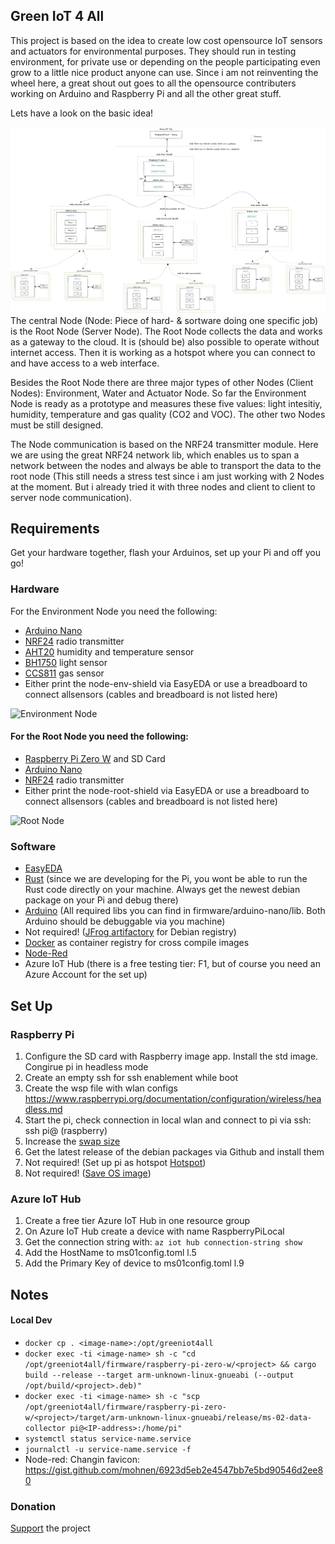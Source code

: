 ## Green IoT 4 All
This project is based on the idea to create low cost opensource IoT sensors and actuators for environmental purposes. They should run in testing environment, for private use or depending on the people participating even grow to a little nice product anyone can use. Since i am not reinventing the wheel here, a great shout out goes to all the opensource contributers working on Arduino and Raspberry Pi and all the other great stuff.

Lets have a look on the basic idea! 

![Architecture Set Up](assets/architecture-setup.png)
The central Node (Node: Piece of hard- & sortware doing one specific job) is the Root Node (Server Node). The Root Node collects the data and works as a gateway to the cloud. It is (should be) also possible to operate without internet access. Then it is working as a hotspot where you can connect to and have access to a web interface.

Besides the Root Node there are three major types of other Nodes (Client Nodes): Environment, Water and Actuator Node. So far the Environment Node is ready as a prototype and measures these five values: light intesitiy, humidity, temperature and gas quality (CO2 and VOC). The other two Nodes must be still designed. 

The Node communication is based on the NRF24 transmitter module. Here we are using the great NRF24 network lib, which enables us to span a network between the nodes and always be able to transport the data to the root node (This still needs a stress test since i am just working with 2 Nodes at the moment. But i already tried it with three nodes and client to client to server node communication).
## Requirements

Get your hardware together, flash your Arduinos, set up your Pi and off you go! 

### Hardware

For the Environment Node you need the following:
- [Arduino Nano](https://www.amazon.de/AZDelivery-Atmega328-gratis-Arduino-kompatibel/dp/B078SBBST6/ref=sr_1_3?__mk_de_DE=ÅMÅŽÕÑ&dchild=1&keywords=Arduino+nano&qid=1616487341&sr=8-3)
- [NRF24](https://www.amazon.de/AZDelivery-NRF24L01-Wireless-Arduino-Raspberry/dp/B06XJN417D/ref=sr_1_1_sspa?__mk_de_DE=ÅMÅŽÕÑ&crid=3CWF8YKB82U61&keywords=NRF24&qid=1647773505&sprefix=nrf24%2Caps%2C81&sr=8-1-spons&psc=1&smid=A1X7QLRQH87QA3&spLa=ZW5jcnlwdGVkUXVhbGlmaWVyPUExOU9QRDBBRDZXVUtNJmVuY3J5cHRlZElkPUEwODY3ODMzTUgyT1ZTRzRMQThMJmVuY3J5cHRlZEFkSWQ9QTAxMTYzOThETks5TU9DWjAzRVYmd2lkZ2V0TmFtZT1zcF9hdGYmYWN0aW9uPWNsaWNrUmVkaXJlY3QmZG9Ob3RMb2dDbGljaz10cnVl) radio transmitter
- [AHT20](https://www.digikey.de/de/products/detail/adafruit-industries-llc/4566/12396895?utm_adgroup=Evaluation%20Boards%20-%20Expansion%20Boards%2C%20Daughter%20Cards&utm_source=google&utm_medium=cpc&utm_campaign=Shopping_Product_Development%20Boards%2C%20Kits%2C%20Programmers_Returning&utm_term=&productid=12396895&gclid=CjwKCAjwoduRBhA4EiwACL5RPz9I1AyRmXYULpqFdMFsBt8JcVPtelJ8Xrqdz0pHjbfnsiqXQkHLThoC2Z4QAvD_BwE) humidity and temperature sensor
- [BH1750](https://www.amazon.de/AZDelivery-GY-302-Helligkeitsensor-Arduino-Raspberry/dp/B07TKWNGZ4/ref=sr_1_3?__mk_de_DE=ÅMÅŽÕÑ&crid=16VWDXFS7YZ96&keywords=bh+1750&qid=1647773715&sprefix=bh1750%2Caps%2C225&sr=8-3) light sensor
- [CCS811](https://www.amazon.de/Vaorwne-CJMCU-811-Qualit？T-Numerische-Sensoren/dp/B08BWL1L97/ref=sr_1_7?__mk_de_DE=ÅMÅŽÕÑ&crid=13BAZN0XHD0O5&keywords=CCS811&qid=1647773748&sprefix=ccs811%2Caps%2C73&sr=8-7) gas sensor
- Either print the node-env-shield via EasyEDA or use a breadboard to connect allsensors (cables and breadboard is not listed here)

![Environment Node](assets/env-node.png)

#### For the Root Node you need the following:
- [Raspberry Pi Zero W](https://www.reichelt.de/de/de/raspberry-pi-zero-2-w-4x-1-ghz-512-mb-ram-wlan-bt-rasp-pi-zero2-w-p313902.html?PROVID=2788&gclid=CjwKCAjwiuuRBhBvEiwAFXKaNLF7tvI48TUThVGy3qs2dCKXeFIVZCKTx82qTqWBBAUfXMqyGoIoPBoCbLwQAvD_BwE&&r=1) and SD Card
- [Arduino Nano](https://www.amazon.de/AZDelivery-Atmega328-gratis-Arduino-kompatibel/dp/B078SBBST6/ref=sr_1_3?__mk_de_DE=ÅMÅŽÕÑ&dchild=1&keywords=Arduino+nano&qid=1616487341&sr=8-3)
- [NRF24](https://www.amazon.de/AZDelivery-NRF24L01-Wireless-Arduino-Raspberry/dp/B06XJN417D/ref=sr_1_1_sspa?__mk_de_DE=ÅMÅŽÕÑ&crid=3CWF8YKB82U61&keywords=NRF24&qid=1647773505&sprefix=nrf24%2Caps%2C81&sr=8-1-spons&psc=1&smid=A1X7QLRQH87QA3&spLa=ZW5jcnlwdGVkUXVhbGlmaWVyPUExOU9QRDBBRDZXVUtNJmVuY3J5cHRlZElkPUEwODY3ODMzTUgyT1ZTRzRMQThMJmVuY3J5cHRlZEFkSWQ9QTAxMTYzOThETks5TU9DWjAzRVYmd2lkZ2V0TmFtZT1zcF9hdGYmYWN0aW9uPWNsaWNrUmVkaXJlY3QmZG9Ob3RMb2dDbGljaz10cnVl) radio transmitter
- Either print the node-root-shield via EasyEDA or use a breadboard to connect allsensors (cables and breadboard is not listed here)

![Root Node](assets/root-node.png)

### Software
- [EasyEDA](https://easyeda.com)
- [Rust](https://www.rust-lang.org/tools/install) (since we are developing for the Pi, you wont be able to run the Rust code directly on your machine. Always get the newest debian package on your Pi and debug there)
- [Arduino](https://www.arduino.cc/en/software) (All required libs you can find in firmware/arduino-nano/lib. Both Arduino should be debuggable via you machine)
- Not required! ([JFrog artifactory](https://greeniot4all.jfrog.io/ui/packages) for Debian registry)
- [Docker](https://hub.docker.com/r/fabianbruenger/greeniot4all) as container registry for cross compile images
- [Node-Red](https://nodered.org/docs/getting-started/)
- Azure IoT Hub (there is a free testing tier: F1, but of course you need an Azure Account for the set up)

## Set Up

### Raspberry Pi
1. Configure the SD card with Raspberry image app. Install the std image. Congirue pi in headless mode
2. Create an empty ssh for ssh enablement while boot
3. Create the wsp file with wlan configs https://www.raspberrypi.org/documentation/configuration/wireless/headless.md
4. Start the pi, check connection in local wlan and connect to pi via ssh: ssh pi@<ip-address> (raspberry)
5. Increase the [swap size](https://wpitchoune.net/tricks/raspberry_pi3_increase_swap_size.html)
6. Get the latest release of the debian packages via Github and install them
6. Not required! (Set up pi as hotspot [Hotspot](https://www.raspberryconnect.com/projects/65-raspberrypi-hotspot-accesspoints/158-raspberry-pi-auto-wifi-hotspot-switch-direct-connection))
7. Not required! ([Save OS image](https://howchoo.com/pi/create-a-backup-image-of-your-raspberry-pi-sd-card-in-mac-osx))


### Azure IoT Hub
1. Create a free tier Azure IoT Hub in one resource group
2. On Azure IoT Hub create a device with name RaspberryPiLocal
3. Get the connection string with: `az iot hub connection-string show`
4. Add the HostName to ms01config.toml l.5 
5. Add the Primary Key of device to ms01config.toml l.9

## Notes
#### Local Dev
- `docker cp . <image-name>:/opt/greeniot4all`
- `docker exec -ti <image-name> sh -c "cd /opt/greeniot4all/firmware/raspberry-pi-zero-w/<project> && cargo build --release --target arm-unknown-linux-gnueabi (--output /opt/build/<project>.deb)"`
- `docker exec -ti <image-name> sh -c "scp /opt/greeniot4all/firmware/raspberry-pi-zero-w/<project>/target/arm-unknown-linux-gnueabi/release/ms-02-data-collector pi@<IP-address>:/home/pi"`
- `systemctl status service-name.service`
- `journalctl -u service-name.service -f`
- Node-red: Changin favicon: https://gist.github.com/mohnen/6923d5eb2e4547bb7e5bd90546d2ee80


### Donation
[Support](https://www.paypal.com/donate/?hosted_button_id=M6QRBT6Y5YB72) the project

